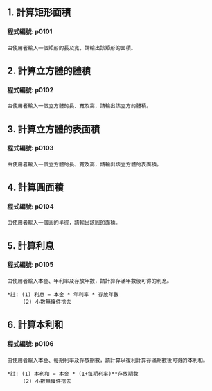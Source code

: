 ## 1. 計算矩形面積

#### 程式編號: p0101 <p/>
```
由使用者輸入一個矩形的長及寬，請輸出該矩形的面積。
```


## 2. 計算立方體的體積

#### 程式編號: p0102 <p/>
```
由使用者輸入一個立方體的長、寬及高，請輸出該立方的體積。
```


## 3. 計算立方體的表面積

#### 程式編號: p0103 <p/>
```
由使用者輸入一個立方體的長、寬及高，請輸出該立方體的表面積。
```


## 4. 計算圓面積

#### 程式編號: p0104 <p/>
```
由使用者輸入一個圓的半徑，請輸出該圓的面積。
```


## 5. 計算利息

#### 程式編號: p0105 <p/>
```
由使用者輸入本金、年利率及存放年數，請計算存滿年數後可得的利息。

*註: (1) 利息 = 本金 * 年利率 * 存放年數
     (2) 小數無條件捨去
```


## 6. 計算本利和

#### 程式編號: p0106 <p/>
```
由使用者輸入本金、每期利率及存放期數，請計算以複利計算存滿期數後可得的本利和。

*註: (1) 本利和 = 本金 * (1+每期利率)**存放期數
     (2) 小數無條件捨去
```
